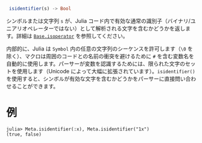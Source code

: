 ```julia
 isidentifier(s) -> Bool
```

シンボルまたは文字列 `s` が、Julia コード内で有効な通常の識別子（バイナリ/ユニアリオペレーターではない）として解析される文字を含むかどうかを返します。詳細は [`Base.isoperator`](@ref) を参照してください。

内部的に、Julia は `Symbol` 内の任意の文字列のシーケンスを許可します（`\0` を除く）、マクロは周囲のコードとの名前の衝突を避けるために `#` を含む変数名を自動的に使用します。パーサーが変数を認識するためには、限られた文字のセットを使用します（Unicode によって大幅に拡張されています）。`isidentifier()` を使用すると、シンボルが有効な文字を含むかどうかをパーサーに直接問い合わせることができます。

# 例

```jldoctest
julia> Meta.isidentifier(:x), Meta.isidentifier("1x")
(true, false)
```
